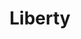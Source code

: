 ---
pid: rs11
title: Liberty
location_transcription: Any
coordinates: "[-75.171911726927, 39.949391519742]"
zipcode: '19046'
gen_neighborhood: 
neighborhood: 
outside_phl: 'Jenkintown PA '
age: 
age_range: 
instagram: 
image_file_name: rs_11.jpg
proposal_transcription: A bell being tolled by Philadelphia's diverse children - mixed
  races + ethnicities
topic: Unity,Youth,Race Ethnicity
topic_summary: 0, 0, 0, 0
type: Other No Form
keywords_other: 
credit: Jane Goldblum
image_labels: 
twitter: 
facebook: 
permalink: "/monuments/rs11/"
layout: item-page
---